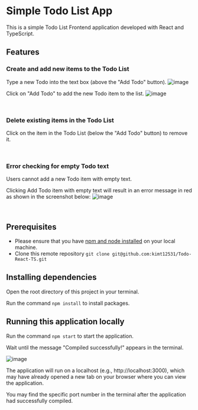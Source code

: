 # Simple Todo List App

This is a simple Todo List Frontend application developed with React and TypeScript.

## Features

### Create and add new items to the Todo List
Type a new Todo into the text box (above the "Add Todo" button).
![image](https://github.com/kimt12531/Todo-React-TS/assets/79815856/102ae68a-2e39-42b2-975d-9e628015062e)

Click on "Add Todo" to add the new Todo item to the list.
![image](https://github.com/kimt12531/Todo-React-TS/assets/79815856/1a0d83cd-05c6-46d9-a33f-7737f0869cb8)

<br />

### Delete existing items in the Todo List
Click on the item in the Todo List (below the "Add Todo" button) to remove it.

<br />

### Error checking for empty Todo text
Users cannot add a new Todo item with empty text.

Clicking Add Todo item with empty text will result in an error message in red as shown in the screenshot below:
![image](https://github.com/kimt12531/Todo-React-TS/assets/79815856/f77c67df-ee7b-4900-b414-12ace6b0f535)

<br />

## Prerequisites
- Please ensure that you have [npm and node installed](https://docs.npmjs.com/downloading-and-installing-node-js-and-npm) on your local machine.
- Clone this remote repository
`git clone git@github.com:kimt12531/Todo-React-TS.git`

## Installing dependencies
Open the root directory of this project in your terminal.

Run the command `npm install` to install packages.

## Running this application locally
Run the command `npm start` to start the application.

Wait until the message "Compiled successfully!" appears in the terminal. 

![image](https://github.com/kimt12531/Todo-React-TS/assets/79815856/aadbfa45-1bbe-438f-be11-d7eaed972969)

The application will run on a localhost (e.g., http://localhost:3000), which may have already opened a new tab on your browser where you can view the application.

You may find the specific port number in the terminal after the application had successfully compiled.

